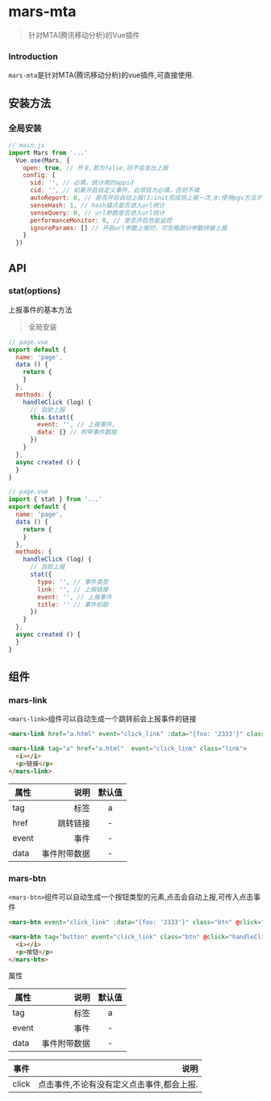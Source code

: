 # mars-mta

> 针对MTA(腾讯移动分析)的Vue插件

### Introduction

`mars-mta`是针对MTA(腾讯移动分析)的vue插件,可直接使用.


## 安装方法
### 全局安装

```JavaScript
// main.js
import Mars from '...'
  Vue.use(Mars, {
    open: true, // 开关,若为false,则不会发出上报
    config: {
      sid: '', // 必填，统计用的appid
      cid: '', // 如果开启自定义事件，此项目为必填，否则不填
      autoReport: 0, // 是否开启自动上报(1:init完成则上报一次,0:使用pgv方法才上报)
      senseHash: 1, // hash锚点是否进入url统计
      senseQuery: 0, // url参数是否进入url统计
      performanceMonitor: 0, // 是否开启性能监控
      ignoreParams: [] // 开启url参数上报时，可忽略部分参数拼接上报
    }
  })
```

## API
### stat(options)
上报事件的基本方法
> 全局安装
```JavaScript
// page.vue
export default {
  name: 'page',
  data () {
    return {
    }
  },
  methods: {
    handleClick (log) {
      // 自助上报
      this.$stat({
        event: '', // 上报事件,
        data: {} // 附带事件数据
      })
    }
  },
  async created () {
  }
}
```
```JavaScript
// page.vue
import { stat } from '...'
export default {
  name: 'page',
  data () {
    return {
    }
  },
  methods: {
    handleClick (log) {
      // 自助上报
      stat({
        type: '', // 事件类型
        link: '', // 上报链接
        event: '', // 上报事件
        title: '' // 事件标题
      })
    }
  },
  async created () {
  }
}
```
## 组件
### mars-link
`<mars-link>`组件可以自动生成一个跳转前会上报事件的链接
```HTML
<mars-link href="a.html" event="click_link" :data="{foo: '2333'}" class="link">链接</mars-link>

<mars-link tag="a" href="a.html"  event="click_link" class="link">
  <i></i>
  <p>链接</p>
</mars-link>
```

| 属性        | 说明   |  默认值  |
| --------   | -----:  | :----:  |
| tag     | 标签 |  a     |
| href        |   跳转链接   |   -   |
| event        |    事件    |  -  |
| data        |    事件附带数据    |  -  |

### mars-btn
`<mars-btn>`组件可以自动生成一个按钮类型的元素,点击会自动上报,可传入点击事件
```HTML
<mars-btn event="click_link" :data="{foo: '2333'}" class="btn" @click="handleClick('2333')">按钮</mars-btn>

<mars-btn tag="button" event="click_link" class="btn" @click="handleClick('2333')">
  <i></i>
  <p>按钮</p>
</mars-btn>
```
属性

| 属性        | 说明   |  默认值  |
| --------   | -----:  | :----:  |
| tag     | 标签 |  a     |
| event        |    事件    |  -  |
| data        |    事件附带数据    |  -  |

| 事件        | 说明   |
| --------   | -----:  |
| click     | 点击事件,不论有没有定义点击事件,都会上报. |